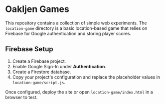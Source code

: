 # Oakljen Games

This repository contains a collection of simple web experiments. The
`location-game` directory is a basic location-based game that relies on
Firebase for Google authentication and storing player scores.

## Firebase Setup
1. Create a Firebase project.
2. Enable Google Sign-In under **Authentication**.
3. Create a Firestore database.
4. Copy your project's configuration and replace the placeholder values in
   `location-game/script.js`.

Once configured, deploy the site or open `location-game/index.html` in a
browser to test.
